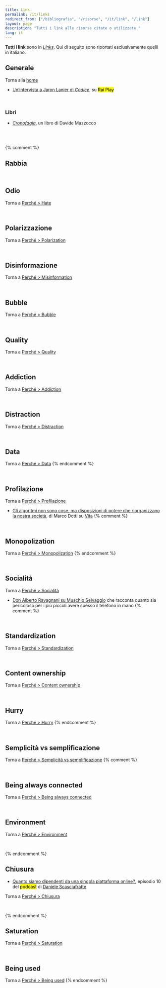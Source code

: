 ```yaml
---
title: Link
permalink: /it/links
redirect_from: ["/bibliografia", "/risorse", "/it/link", "/link"]
layout: page
description: "Tutti i link alle risorse citate o utilizzate."
lang: it
---
```

<div class="blue box">
	<strong>Tutti i link</strong> sono in <a href="/links"><em>Links</em></a>. Qui di seguito sono riportati esclusivamente quelli in italiano.
</div>

## Generale

Torna alla [home](/it/home "Home")

- [Un’intervista a Jaron Lanier di *Codice*](https://www.raiplay.it/video/2019/08/Codice-intervista-esclusiva-a-Jaron-Lanier-pioniere-della-realta-virtuale-98a38fd9-6fa9-46d6-9b49-f9deccc7d1c6.html "Intervista a Jaron Lanier - Codice - Rai Play"), su <mark class="red">Rai Play</mark>

<br>

### Libri

- <cite><a href="https://deditore.com/prodotto/cronofagia/" rel="noopener noreferrer" target="_blank" title="Cronofagia">Cronofagia</a></cite>, un libro di Davide Mazzocco

<br>
<br>

{% comment %}
## Rabbia

<br>

## Odio

Torna a [Perché > Hate](/perché#odio "Hate")


<br>

## Polarizzazione

Torna a [Perché > Polarization](/perché#polarizzazione"Polarizzazione")

<br>

## Disinformazione

Torna a [Perché > Misinformation](/perché#disinformazione"Disinformazione")


<br>

## Bubble

Torna a [Perché > Bubble](/perché#bolla "Bolla")

<br>

## Quality

Torna a [Perché > Quality](/perché#quality "Quality")

<br>

## Addiction

Torna a [Perché > Addiction](/perché#addiction "Addiction")

<br>

## Distraction

Torna a [Perché > Distraction](/perché#distraction "Distraction")

<br>

## Data

Torna a [Perché > Data](/perché#data "Data")
{% endcomment %}

<br>

## Profilazione

Torna a [Perché > Profilazione](/perché#profilazione "Profilazione")

- [Gli algoritmi non sono cose, ma disposizioni di potere che riorganizzano la nostra società](http://www.vita.it/it/interview/2021/01/26/gli-algoritmi-non-sono-cose-ma-disposizioni-di-potere-che-riorganizzan/397/ "Gli algoritmi non sono cose, ma disposizioni di potere che riorganizzano la nostra società"), di Marco Dotti su [Vita](https://www.vita.it)
{% comment %}

<br>

## Monopolization

Torna a [Perché > Monopolization](/perché#monopolization "Monopolization")
{% endcomment %}

<br>

## Socialità

Torna a [Perché > Socialità](/perché#socialità "Socialità")

- [Don Alberto Ravagnani su Muschio Selvaggio](https://youtu.be/aZ2pn0tNoGQ?t=3625 "Ep.33 Don Alberto - Muschio Selvaggio Podcast") che racconta quanto sia pericoloso per i più piccoli avere spesso il telefono in mano
{% comment %}

<br>

## Standardization

Torna a [Perché > Standardization](/perché#standardization "Standardization")

<br>

## Content ownership

Torna a [Perché > Content ownership](/perché#content-ownership "Content Ownership")

<br>

## Hurry

Torna a [Perché > Hurry](/perché#hurry "Hurry")
{% endcomment %}

<br>

## Semplicità vs semplificazione

Torna a [Perché > Semplicità vs semplificazione](/perché#semplicità-vs-semplificazione "Semplicità vs semplificazione")
{% comment %}

<br>

## Being always connected

Torna a [Perché > Being always connected](/perché#being-always-connected "Being Always Connected")

<br>

## Environment

Torna a [Perché > Environment](/perché#environment "Environment")

<br>

{% endcomment %}
## Chiusura

- [Quanto siamo dipendenti da una singola piattaforma online?](https://funkwhale.it/library/tracks/1380/ "Quanto siamo dipendenti da una singola piattaforma online?"), episodio 10 del <mark class="blue">podcast</mark> di [Daniele Scasciafratte](https://daniele.tech "Daniele Scasciafratte")

Torna a [Perché > Chiusura](/perché#chiusura "Chiusura")

<br>

{% endcomment %}
## Saturation

Torna a [Perché > Saturation](/perché#saturation "Saturation")

<br>

## Being used

Torna a [Perché > Being used](/perché#being-used "Being used")
{% endcomment %}
